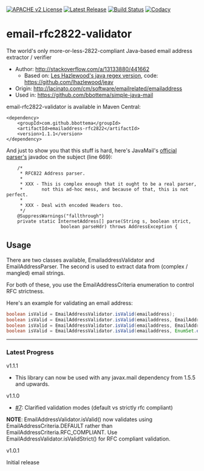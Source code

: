 [![APACHE v2 License](https://img.shields.io/badge/license-apachev2-blue.svg?style=flat)](LICENSE) [![Latest Release](https://img.shields.io/maven-central/v/com.github.bbottema/emailaddress-rfc2822.svg?style=flat)](http://search.maven.org/#search%7Cgav%7C1%7Cg%3A%22com.github.bbottema%22%20AND%20a%3A%22emailaddress-rfc2822%22) [![Build Status](https://img.shields.io/travis/bbottema/email-rfc2822-validator.svg?style=flat)](https://travis-ci.org/bbottema/email-rfc2822-validator) [![Codacy](https://img.shields.io/codacy/7cf43e32227f443780e7b16018542e24.svg?style=flat)](https://www.codacy.com/app/b-bottema/email-rfc2822-validator)


# email-rfc2822-validator #

The world's only more-or-less-2822-compliant Java-based email address extractor / verifier

* Author: http://stackoverflow.com/a/13133880/441662
  * Based on: [Les Hazlewood's java regex version](http://leshazlewood.com/2006/11/06/emailaddress-java-class/comment-page-1/#comment_count), code: https://github.com/lhazlewood/jeav
* Origin: http://lacinato.com/cm/software/emailrelated/emailaddress
* Used in: https://github.com/bbottema/simple-java-mail

email-rfc2822-validator is available in Maven Central:

```
<dependency>
    <groupId>com.github.bbottema</groupId>
    <artifactId>emailaddress-rfc2822</artifactId>
    <version>1.1.1</version>
</dependency>
```

And just to show you that this stuff is hard, here's JavaMail's [official parser's](https://searchcode.com/codesearch/view/63668224/) javadoc on the subject (line 669):

```
    /*
     * RFC822 Address parser.
     *
     * XXX - This is complex enough that it ought to be a real parser,
     *       not this ad-hoc mess, and because of that, this is not perfect.
     *
     * XXX - Deal with encoded Headers too.
     */
    @SuppressWarnings("fallthrough")
    private static InternetAddress[] parse(String s, boolean strict,
				    boolean parseHdr) throws AddressException {
```

## Usage

There are two classes available, EmailaddressValidator and EmailAddressParser. The second is used to extract data from (complex / mangled) email strings.

For both of these, you use the EmailAddressCriteria enumeration to control RFC strictness.

Here's an example for validating an email address:

```java
boolean isValid = EmailAddressValidator.isValid(emailaddress);
boolean isValid = EmailAddressValidator.isValid(emailaddress, EmailAddressCriteria.DEFAULT);
boolean isValid = EmailAddressValidator.isValid(emailaddress, EmailAddressCriteria.RFC_COMPLIANT);
boolean isValid = EmailAddressValidator.isValid(emailaddress, EnumSet.of(ALLOW_DOT_IN_A_TEXT, ALLOW_SQUARE_BRACKETS_IN_A_TEXT));
```


---


### Latest Progress ###

v1.1.1

- This library can now be used with any javax.mail dependency from 1.5.5 and upwards.


v1.1.0

- [#7](https://github.com/bbottema/email-rfc2822-validator/issues/7): Clarified validation modes (default vs strictly rfc compliant)

**NOTE**: EmailAddressValidator.isValid() now validates using EmailAddressCriteria.DEFAULT rather than EmailAddressCriteria.RFC_COMPLIANT. Use
EmailAddressValidator.isValidStrict() for RFC compliant validation.


v1.0.1

Initial release
